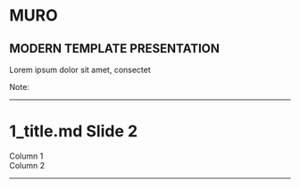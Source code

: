# MURO

## MODERN TEMPLATE PRESENTATION

Lorem ipsum dolor sit amet, consectet

Note:

---

# 1_title.md Slide 2

<div class="c-column-layout">

<div class="c-column">
Column 1
</div>

<div class="c-column">
Column 2
</div>

</div>

---
